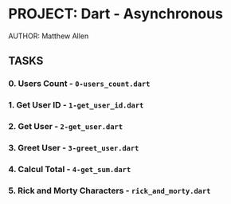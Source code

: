 # PROJECT: Dart - Asynchronous

AUTHOR: Matthew Allen

## TASKS

### 0. Users Count - `0-users_count.dart`

### 1. Get User ID - `1-get_user_id.dart`

### 2. Get User - `2-get_user.dart`

### 3. Greet User - `3-greet_user.dart`

### 4. Calcul Total - `4-get_sum.dart`

### 5. Rick and Morty Characters - `rick_and_morty.dart`
